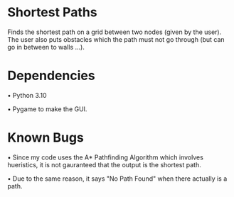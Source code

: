 # Shortest Paths
Finds the shortest path on a grid between two nodes (given by the user). The user also puts obstacles which the path must not go through (but can go in between to walls ...).

# Dependencies
• Python 3.10

• Pygame to make the GUI.

# Known Bugs
• Since my code uses the A* Pathfinding Algorithm which involves hueristics, it is not gauranteed that the output is the shortest path.

• Due to the same reason, it says "No Path Found" when there actually is a path. 
